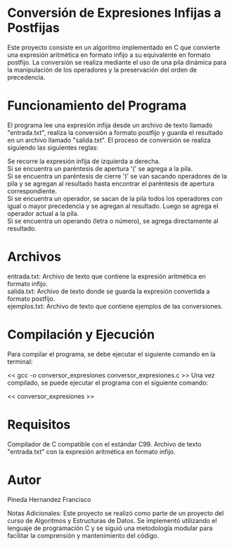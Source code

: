 # Conversión de Expresiones Infijas a Postfijas
Este proyecto consiste en un algoritmo implementado en C que convierte una expresión aritmética en formato infijo a su equivalente en formato postfijo. La conversión se realiza mediante el uso de una pila dinámica para la manipulación de los operadores y la preservación del orden de precedencia.

# Funcionamiento del Programa
El programa lee una expresión infija desde un archivo de texto llamado "entrada.txt", realiza la conversión a formato postfijo y guarda el resultado en un archivo llamado "salida.txt". El proceso de conversión se realiza siguiendo las siguientes reglas:

Se recorre la expresión infija de izquierda a derecha.  
Si se encuentra un paréntesis de apertura '(' se agrega a la pila.  
Si se encuentra un paréntesis de cierre ')' se van sacando operadores de la pila y se agregan al resultado hasta encontrar el paréntesis de apertura correspondiente.  
Si se encuentra un operador, se sacan de la pila todos los operadores con igual o mayor precedencia y se agregan al resultado. Luego se agrega el operador actual a la pila.  
Si se encuentra un operando (letra o número), se agrega directamente al resultado.  

# Archivos
entrada.txt: Archivo de texto que contiene la expresión aritmética en formato infijo.  
salida.txt: Archivo de texto donde se guarda la expresión convertida a formato postfijo.  
ejemplos.txt: Archivo de texto que contiene ejemplos de las conversiones.  

# Compilación y Ejecución
Para compilar el programa, se debe ejecutar el siguiente comando en la terminal:

<< gcc -o conversor_expresiones conversor_expresiones.c >>
Una vez compilado, se puede ejecutar el programa con el siguiente comando:

<< conversor_expresiones >>

# Requisitos
Compilador de C compatible con el estándar C99.
Archivo de texto "entrada.txt" con la expresión aritmética en formato infijo.

# Autor
Pineda Hernandez Francisco

Notas Adicionales:
Este proyecto se realizó como parte de un proyecto del curso de Algoritmos y Estructuras de Datos. Se implementó utilizando el lenguaje de programación C y se siguió una metodología modular para facilitar la comprensión y mantenimiento del código.
